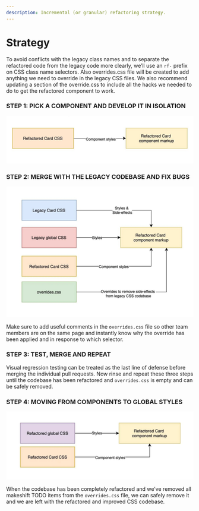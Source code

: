 ```yaml
---
description: Incremental (or granular) refactoring strategy.
---
```


# Strategy

To avoid conflicts with the legacy class names and to separate the refactored code from the legacy code more clearly, we’ll use an `rf-` prefix on CSS class name selectors. Also overrides.css file will be created to add anything we need to override in the legacy CSS files. We also recommend updating a section of the override.css to include all the hacks we needed to do to get the refactored component to work. 

### STEP 1: PICK A COMPONENT AND DEVELOP IT IN ISOLATION

![Building refactored Card component CSS and Markup in isolation.](../../../.gitbook/assets/4-refactoring-img1.jpg)

### STEP 2: MERGE WITH THE LEGACY CODEBASE AND FIX BUGS

![We are adding overrides.css to override the legacy styles.](../../../.gitbook/assets/6-refactoring-css-img2.webp)

Make sure to add useful comments in the `overrides.css` file so other team members are on the same page and instantly know why the override has been applied and in response to which selector.

### STEP 3: TEST, MERGE AND REPEAT

Visual regression testing can be treated as the last line of defense before merging the individual pull requests. Now rinse and repeat these three steps until the codebase has been refactored and `overrides.css` is empty and can be safely removed.

### STEP 4: MOVING FROM COMPONENTS TO GLOBAL STYLES

![Removing legacy global styles and overrides.css once the codebase has been completely refactored.](../../../.gitbook/assets/10-refactoring-img3.webp)

When the codebase has been completely refactored and we’ve removed all makeshift TODO items from the `overrides.css` file, we can safely remove it and we are left with the refactored and improved CSS codebase.


